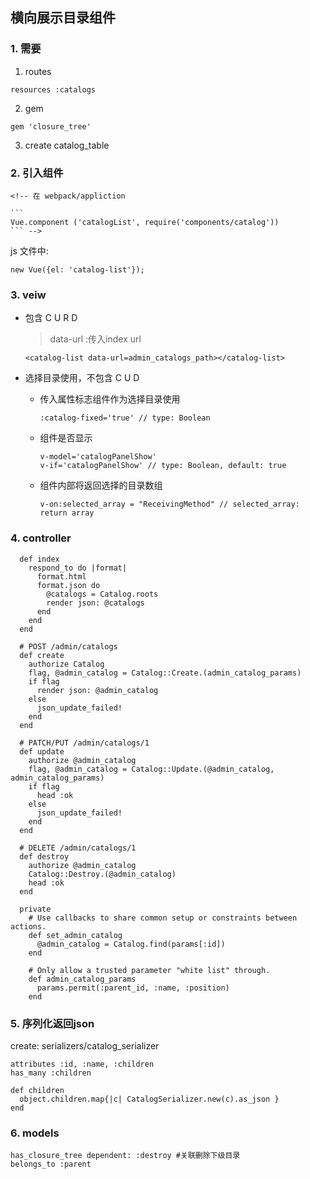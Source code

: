 ## 横向展示目录组件
### 1. 需要

  1. routes
  ```
  resources :catalogs
  ```
  2. gem
  ```
  gem 'closure_tree'
  ```
  3. create catalog_table

### 2. 引入组件

    <!-- 在 webpack/appliction

    ```
    Vue.component ('catalogList', require('components/catalog'))
    ``` -->

js 文件中:


```
new Vue({el: 'catalog-list'});
```

### 3. veiw
- 包含 C U R D
  > data-url :传入index url

  ```
  <catalog-list data-url=admin_catalogs_path></catalog-list>
  ```

- 选择目录使用，不包含 C U D

  - 传入属性标志组件作为选择目录使用
    ```
    :catalog-fixed='true' // type: Boolean
    ```
  - 组件是否显示
    ```
    v-model='catalogPanelShow'
    v-if='catalogPanelShow' // type: Boolean, default: true

    ```
  - 组件内部将返回选择的目录数组
    ```
    v-on:selected_array = "ReceivingMethod" // selected_array: return array
    ```

### 4. controller

```
  def index
    respond_to do |format|
      format.html
      format.json do
        @catalogs = Catalog.roots
        render json: @catalogs
      end
    end
  end

  # POST /admin/catalogs
  def create
    authorize Catalog
    flag, @admin_catalog = Catalog::Create.(admin_catalog_params)
    if flag
      render json: @admin_catalog
    else
      json_update_failed!
    end
  end

  # PATCH/PUT /admin/catalogs/1
  def update
    authorize @admin_catalog
    flag, @admin_catalog = Catalog::Update.(@admin_catalog, admin_catalog_params)
    if flag
      head :ok
    else
      json_update_failed!
    end
  end

  # DELETE /admin/catalogs/1
  def destroy
    authorize @admin_catalog
    Catalog::Destroy.(@admin_catalog)
    head :ok
  end

  private
    # Use callbacks to share common setup or constraints between actions.
    def set_admin_catalog
      @admin_catalog = Catalog.find(params[:id])
    end

    # Only allow a trusted parameter "white list" through.
    def admin_catalog_params
      params.permit(:parent_id, :name, :position)
    end
```

### 5. 序列化返回json

  create: serializers/catalog_serializer

  ```
  attributes :id, :name, :children
  has_many :children

  def children
    object.children.map{|c| CatalogSerializer.new(c).as_json }
  end
  ```

### 6. models

  ```
  has_closure_tree dependent: :destroy #关联删除下级目录
  belongs_to :parent
  ```
